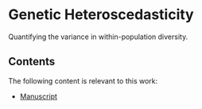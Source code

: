 # Genetic Heteroscedasticity



Quantifying the variance in within-population diversity.


## Contents

The following content is relevant to this work:
- [Manuscript](https://dyerlab.github.io/Genetic-Heteroscedasticity/)

